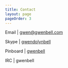 ```yaml
---
title: Contact
layout: page
pageOrder: 3
---
```


Email | gwen@gwenbell.com

Skype | [gwendolynbell](skype:gwendolynbell)

Pinboard | [gwenbell](https://pinboard.in/u:gwenbell)

IRC | gwenbell